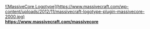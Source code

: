 <a href="https://www.massivecraft.com/massivecore">
![MassiveCore Logotype](https://www.massivecraft.com/wp-content/uploads/2012/11/massivecraft-logotype-plugin-massivecore-2000.jpg)<br>
<b>https://www.massivecraft.com/massivecore</b></a>

